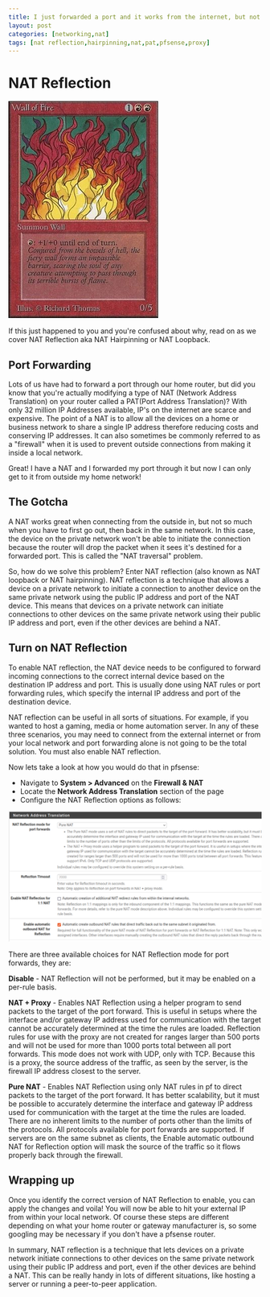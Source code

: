```yaml
---
title: I just forwarded a port and it works from the internet, but not my network!
layout: post
categories: [networking,nat]
tags: [nat reflection,hairpinning,nat,pat,pfsense,proxy]
---
```


# NAT Reflection

![Wall of Fire](/assets/images/wall-of-fire-19885-1.jpg)

If this just happened to you and you're confused about why, read on as we cover NAT Reflection aka NAT Hairpinning or NAT Loopback.

## Port Forwarding

Lots of us have had to forward a port through our home router, but did you know that you're actually modifying a type of NAT (Network Address Translation) on your router called a PAT(Port Address Translation)? With only 32 million IP Addresses available, IP's on the internet are scarce and expensive. The point of a NAT is to allow all the devices on a home or business network to share a single IP address therefore reducing costs and conserving IP addresses. It can also sometimes be commonly referred to as a "firewall" when it is used to prevent outside connections from making it inside a local network.

Great! I have a NAT and I forwarded my port through it but now I can only get to it from outside my home network!

## The Gotcha

A NAT works great when connecting from the outside in, but not so much when you have to first go out, then back in the same network. In this case, the device on the private network won't be able to initiate the connection because the router will drop the packet when it sees it's destined for a forwarded port. This is called the "NAT traversal" problem.

So, how do we solve this problem? Enter NAT reflection (also known as NAT loopback or NAT hairpinning). NAT reflection is a technique that allows a device on a private network to initiate a connection to another device on the same private network using the public IP address and port of the NAT device. This means that devices on a private network can initiate connections to other devices on the same private network using their public IP address and port, even if the other devices are behind a NAT.

## Turn on NAT Reflection

To enable NAT reflection, the NAT device needs to be configured to forward incoming connections to the correct internal device based on the destination IP address and port. This is usually done using NAT rules or port forwarding rules, which specify the internal IP address and port of the destination device.

NAT reflection can be useful in all sorts of situations. For example, if you wanted to host a gaming, media or home automation server. In any of these three scenarios, you may need to connect from the external internet or from your local network and port forwarding alone is not going to be the total solution. You must also enable NAT reflection.

Now lets take a look at how you would do that in pfsense:

- Navigate to **System > Advanced** on the **Firewall & NAT**
- Locate the **Network Address Translation** section of the page
- Configure the NAT Reflection options as follows:

![Alt text](/assets/images/screenshot-from-2022-12-20-13-16-05.png)

There are three available choices for NAT Reflection mode for port forwards, they are:

**Disable** - NAT Reflection will not be performed, but it may be enabled on a per-rule basis.

**NAT + Proxy** - Enables NAT Reflection using a helper program to send packets to the target of the port forward. This is useful in setups where the interface and/or gateway IP address used for communication with the target cannot be accurately determined at the time the rules are loaded. Reflection rules for use with the proxy are not created for ranges larger than 500 ports and will not be used for more than 1000 ports total between all port forwards. This mode does not work with UDP, only with TCP. Because this is a proxy, the source address of the traffic, as seen by the server, is the firewall IP address closest to the server.

**Pure NAT** - Enables NAT Reflection using only NAT rules in pf to direct packets to the target of the port forward. It has better scalability, but it must be possible to accurately determine the interface and gateway IP address used for communication with the target at the time the rules are loaded. There are no inherent limits to the number of ports other than the limits of the protocols. All protocols available for port forwards are supported. If servers are on the same subnet as clients, the Enable automatic outbound NAT for Reflection option will mask the source of the traffic so it flows properly back through the firewall.

## Wrapping up

Once you identify the correct version of NAT Reflection to enable, you can apply the changes and voila! You will now be able to hit your external IP from within your local network. Of course these steps are different depending on what your home router or gateway manufacturer is, so some googling may be necessary if you don't have a pfsense router.

In summary, NAT reflection is a technique that lets devices on a private network initiate connections to other devices on the same private network using their public IP address and port, even if the other devices are behind a NAT. This can be really handy in lots of different situations, like hosting a server or running a peer-to-peer application.
